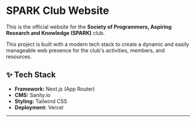 # SPARK Club Website

This is the official website for the **Society of Programmers, Aspiring Research and Knowledge (SPARK)** club.

This project is built with a modern tech stack to create a dynamic and easily manageable web presence for the club's activities, members, and resources.

## ✨ Tech Stack

- **Framework:** Next.js (App Router)
- **CMS:** Sanity.io
- **Styling:** Tailwind CSS
- **Deployment:** Vercel

---